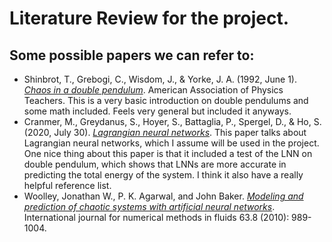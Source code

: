 # Literature Review for the project.

## Some possible papers we can refer to:
-  Shinbrot, T., Grebogi, C., Wisdom, J., & Yorke, J. A. (1992, June 1). [*Chaos in a double pendulum*](https://aapt.scitation.org/doi/10.1119/1.16860). American Association of Physics Teachers.
This is a very basic introduction on double pendulums and some math included. Feels very general but included it anyways.
- Cranmer, M., Greydanus, S., Hoyer, S., Battaglia, P., Spergel, D., & Ho, S. (2020, July 30). [*Lagrangian neural networks*](https://arxiv.org/abs/2003.04630).
This paper talks about Lagrangian neural networks, which I assume will be used in the project. One nice thing about this paper is that it included a test of the LNN on double pendulum, which shows that LNNs are more accurate in predicting the total energy of the system.
I think it also have a really helpful reference list.
- Woolley, Jonathan W., P. K. Agarwal, and John Baker. [*Modeling and prediction of chaotic systems with artificial neural networks*](https://onlinelibrary.wiley.com/doi/abs/10.1002/fld.2117). International journal for numerical methods in fluids 63.8 (2010): 989-1004.
